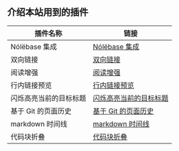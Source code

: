 ## 介绍本站用到的插件

| 插件名称 | 链接 |
| -------- | ---- |
| Nólëbase 集成 | [Nólëbase 集成](https://nolebase-integrations.ayaka.io/pages/zh-CN/) |
| 双向链接 | [双向链接](https://nolebase-integrations.ayaka.io/pages/zh-CN/integrations/markdown-it-bi-directional-links/) |
| 阅读增强 | [阅读增强](https://nolebase-integrations.ayaka.io/pages/zh-CN/integrations/vitepress-plugin-enhanced-readabilities/) |
| 行内链接预览 | [行内链接预览](https://nolebase-integrations.ayaka.io/pages/zh-CN/integrations/vitepress-plugin-inline-link-preview/) |
| 闪烁高亮当前的目标标题 | [闪烁高亮当前的目标标题](https://nolebase-integrations.ayaka.io/pages/zh-CN/integrations/vitepress-plugin-highlight-targeted-heading/) |
| 基于 Git 的页面历史 | [基于 Git 的页面历史](https://nolebase-integrations.ayaka.io/pages/zh-CN/integrations/vitepress-plugin-git-changelog/) |
| markdown 时间线 | [markdown 时间线](https://www.npmjs.com/package/vitepress-markdown-timeline) |
| 代码块折叠 | [代码块折叠](https://github.com/T-miracle/vitepress-plugin-codeblocks-fold/tree/main) |